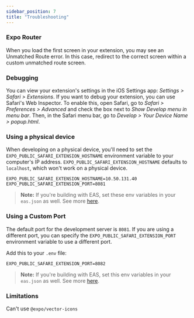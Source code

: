 ```yaml
---
sidebar_position: 7
title: "Troubleshooting"
---
```


### Expo Router

When you load the first screen in your extension, you may see an Unmatched Route error. In this case, redirect to the correct screen within a custom unmatched route screen.

### Debugging

You can view your extension's settings in the iOS Settings app: _Settings > Safari > Extensions_. If you want to debug your extension, you can use Safari's Web Inspector. To enable this, open Safari, go to _Safari > Preferences > Advanced_ and check the box next to _Show Develop menu in menu bar_. Then, in the Safari menu bar, go to _Develop > Your Device Name > popup.html_.

### Using a physical device

When developing on a physical device, you'll need to set the `EXPO_PUBLIC_SAFARI_EXTENSION_HOSTNAME` environment variable to your computer's IP address. `EXPO_PUBLIC_SAFARI_EXTENSION_HOSTNAME` defaults to `localhost`, which won't work on a physical device.

```
EXPO_PUBLIC_SAFARI_EXTENSION_HOSTNAME=10.50.131.40
EXPO_PUBLIC_SAFARI_EXTENSION_PORT=8081
```

> **Note:** If you're building with EAS, set these env variables in your `eas.json` as well. See more [here](https://docs.expo.dev/build-reference/variables/).

### Using a Custom Port

The default port for the development server is `8081`. If you are using a different port, you can specify the `EXPO_PUBLIC_SAFARI_EXTENSION_PORT` environment variable to use a different port.

Add this to your `.env` file:

```
EXPO_PUBLIC_SAFARI_EXTENSION_PORT=8082
```

> **Note:** If you're building with EAS, set this env variables in your `eas.json` as well. See more [here](https://docs.expo.dev/build-reference/variables/).

### Limitations

Can't use `@expo/vector-icons`
